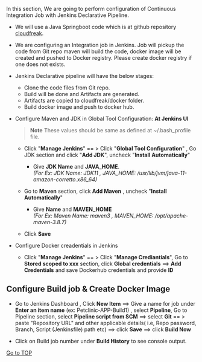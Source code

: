 In this section, We are going to perform configuration of Continuous Integration Job with Jenkins Declarative Pipeline.  

* We will use a Java Springboot code which is at github repository [cloudfreak](https://github.com/SBK-DEMOS/cloudfreak).  
* We are configuring an Integration job in Jenkins. Job will pickup the code from Git repo maven will build the code, docker image will be created and pushed to Docker registry. Please create docker registry if one does not exists.
* Jenkins Declarative pipeline will have the below stages:
    * Clone the code files from Git repo.
    * Build will be done and Artifacts are generated.  
    * Artifacts are copied to cloudfreak/docker folder.  
    * Build docker image and push to docker hub.  
    
* Configure Maven and JDK in Global Tool Configuration: **At Jenkins UI**  
    > **Note**
    > These values should be same as defined at ~/.bash_profile file.  
    
    * Click "**Manage Jenkins**" == > Click "**Global Tool Configuration**" , Go JDK section and click "**Add JDK**", uncheck "**Install Automatically**"  
        * Give **JDK Name** and **JAVA_HOME**.  
    *(For Ex: JDK Name: JDK11 , JAVA_HOME: /usr/lib/jvm/java-11-amazon-corretto.x86_64)*  
    * Go to **Maven** section, click **Add Maven** , uncheck "**Install Automatically**"   
        * Give **Name** and **MAVEN_HOME**  
        *(For Ex: Maven Name: maven3 , MAVEN_HOME: /opt/apache-maven-3.8.7)*  

    * Click **Save**  

* Configure Docker creadentials in Jenkins  
    * Click "**Manage Jenkins**" == > Click "**Manage Crediantials**", Go to **Stored scoped to xxx** section, click **Global credentials** ==> **Add Credentials** and save Dockerhub credentials and provide **ID**  
    
## Configure Build job & Create Docker Image  

* Go to Jenkins Dashboard , Click **New Item** ==> Give a name for job under **Enter an item name** (ex: Petclinic-APP-Build1) , select **Pipeline**, Go to Pipeline section, select **Pipeline script from SCM** ==> select **Git** == > paste "Repository URL" and other applicable details( i.e, Repo password, Branch, Script (Jenkinsfile) path etc)  ==> click **Save**  ==> click **Build Now**  

* Click on Build job number under **Build History** to see console output.  

[Go to TOP](https://github.com/SBK-DEMOS/CICD-project1/tree/main/4.%20Setup%20Continuous%20Integration%20Job%20in%20Jenkins)  


